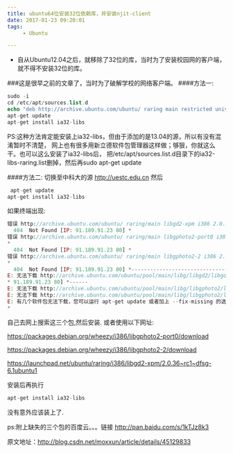 ```yaml
---
title: ubuntu64位安装32位依赖库，并安装njit-client
date: 2017-01-23 09:20:01
tags:
	 - Ubuntu

---
```

+ 自从Ubuntu12.04之后，就移除了32位的库，当时为了安装校园网的客户端，就不得不安装32位的库。
<!-- more -->
###这是很早之前的文章了，当时为了破解学校的网络客户端。
####方法一:
```php
sudo -i
cd /etc/apt/sources.list.d
echo "deb http://archive.ubuntu.com/ubuntu/ raring main restricted universe multiverse" >ia32-libs-raring.list
apt-get update
apt-get install ia32-libs
```



PS:这种方法肯定能安装上ia32-libs，但由于添加的是13.04的源，所以有没有混淆暂时不清楚，
网上也有很多用新立德软件包管理器这样做；够狠，你就这么干。也可以这么安装了ia32-libs后，
把/etc/apt/sources.list.d目录下的ia32-libs-raring.list删掉，然后再sudo apt-get update








####方法二:
切换至中科大的源 http://uestc.edu.cn
 然后
```php
 apt-get update
apt-get install ia32-libs
```
如果终端出现:
```php 
错误 http://archive.ubuntu.com/ubuntu/ raring/main libgd2-xpm i386 2.0.36~rc1~dfsg-6.1ubuntu1  *
  404  Not Found [IP: 91.189.91.23 80] *
错误 http://archive.ubuntu.com/ubuntu/ raring/main libgphoto2-port0 i386 2.4.14-2
* 
  404  Not Found [IP: 91.189.91.23 80] *
错误 http://archive.ubuntu.com/ubuntu/ raring/main libgphoto2-2 i386 2.4.14-2
*
  404  Not Found [IP: 91.189.91.23 80] *---------------------------------------
E: 无法下载 http://archive.ubuntu.com/ubuntu/pool/main/libg/libgd2/libgd2-xpm_2.0.36~rc1~dfsg-6.1ubuntu1_i386.deb  404  Not Found [IP:
* 91.189.91.23 80] *------
E: 无法下载 http://archive.ubuntu.com/ubuntu/pool/main/libg/libgphoto2/libgphoto2-port0_2.4.14-2_i386.deb  404  Not Found [IP: 91.189.91.23 80]*
E: 无法下载 http://archive.ubuntu.com/ubuntu/pool/main/libg/libgphoto2/libgphoto2-2_2.4.14-2_i386.deb  404  Not Found [IP: 91.189.91.23 80]    *
E: 有几个软件包无法下载，您可以运行 apt-get update 或者加上 --fix-missing 的选项再试试？
*
```
自己去网上搜索这三个包,然后安装.
或者使用以下网址:


https://packages.debian.org/wheezy/i386/libgphoto2-port0/download


https://packages.debian.org/wheezy/i386/libgphoto2-2/download


https://launchpad.net/ubuntu/raring/i386/libgd2-xpm/2.0.36~rc1~dfsg-6.1ubuntu1


安装后再执行
```php
apt-get install ia32-libs
```

没有意外应该装上了.

ps:附上缺失的三个包的百度云。。。链接   http://pan.baidu.com/s/1kTJz8k3

原文地址：http://blog.csdn.net/moxxun/article/details/45129833
